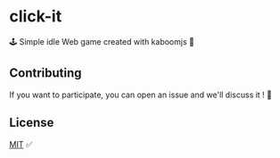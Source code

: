 # click-it

🕹️ Simple idle Web game created with kaboomjs 🌟

## Contributing

If you want to participate, you can open an issue and we'll discuss it ! 🤝

## License

[MIT](https://choosealicense.com/licenses/mit/) ✅
